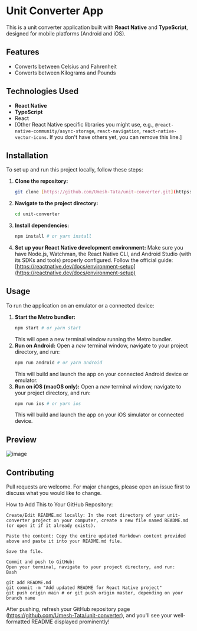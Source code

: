 # Unit Converter App

This is a unit converter application built with **React Native** and **TypeScript**, designed for mobile platforms (Android and iOS).

## Features

* Converts between Celsius and Fahrenheit
* Converts between Kilograms and Pounds

## Technologies Used

* **React Native**
* **TypeScript**
* React
* [Other React Native specific libraries you might use, e.g., `@react-native-community/async-storage`, `react-navigation`, `react-native-vector-icons`. If you don't have others yet, you can remove this line.]

## Installation

To set up and run this project locally, follow these steps:

1.  **Clone the repository:**
    ```bash
    git clone [https://github.com/Umesh-Tata/unit-converter.git](https://github.com/Umesh-Tata/unit-converter.git)
    ```
2.  **Navigate to the project directory:**
    ```bash
    cd unit-converter
    ```
3.  **Install dependencies:**
    ```bash
    npm install # or yarn install
    ```
4.  **Set up your React Native development environment:**
    Make sure you have Node.js, Watchman, the React Native CLI, and Android Studio (with its SDKs and tools) properly configured. Follow the official guide: [https://reactnative.dev/docs/environment-setup](https://reactnative.dev/docs/environment-setup)

## Usage

To run the application on an emulator or a connected device:

1.  **Start the Metro bundler:**
    ```bash
    npm start # or yarn start
    ```
    This will open a new terminal window running the Metro bundler.
2.  **Run on Android:**
    Open a *new* terminal window, navigate to your project directory, and run:
    ```bash
    npm run android # or yarn android
    ```
    This will build and launch the app on your connected Android device or emulator.
3.  **Run on iOS (macOS only):**
    Open a *new* terminal window, navigate to your project directory, and run:
    ```bash
    npm run ios # or yarn ios
    ```
    This will build and launch the app on your iOS simulator or connected device.

## Preview

![image](https://github.com/user-attachments/assets/ecd4a948-24f5-493a-9ddf-bd1fc911cf82)


## Contributing

Pull requests are welcome. For major changes, please open an issue first to discuss what you would like to change.

How to Add This to Your GitHub Repository:

    Create/Edit README.md locally: In the root directory of your unit-converter project on your computer, create a new file named README.md (or open it if it already exists).

    Paste the content: Copy the entire updated Markdown content provided above and paste it into your README.md file.

    Save the file.

    Commit and push to GitHub:
    Open your terminal, navigate to your project directory, and run:
    Bash

    git add README.md
    git commit -m "Add updated README for React Native project"
    git push origin main # or git push origin master, depending on your branch name

After pushing, refresh your GitHub repository page (https://github.com/Umesh-Tata/unit-converter), and you'll see your well-formatted README displayed prominently!
